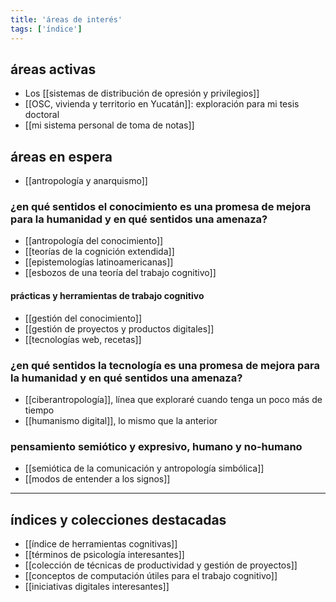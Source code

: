 ```yaml
---
title: 'áreas de interés'
tags: ['índice']
---
```


## áreas activas

- Los [[sistemas de distribución de opresión y privilegios]]
- [[OSC, vivienda y territorio en Yucatán]]: exploración para mi tesis doctoral
- [[mi sistema personal de toma de notas]]

## áreas en espera

- [[antropología y anarquismo]]

### ¿en qué sentidos el conocimiento es una promesa de mejora para la humanidad y en qué sentidos una amenaza?

- [[antropología del conocimiento]]
- [[teorías de la cognición extendida]]
- [[epistemologías latinoamericanas]]
- [[esbozos de una teoría del trabajo cognitivo]]

#### prácticas y herramientas de trabajo cognitivo

- [[gestión del conocimiento]]
- [[gestión de proyectos y productos digitales]]
- [[tecnologías web, recetas]]

### ¿en qué sentidos la tecnología es una promesa de mejora para la humanidad y en qué sentidos una amenaza?

- [[ciberantropología]], línea que exploraré cuando tenga un poco más de tiempo
- [[humanismo digital]], lo mismo que la anterior

### pensamiento semiótico y expresivo, humano y no-humano

- [[semiótica de la comunicación y antropología simbólica]]
- [[modos de entender a los signos]]

---
## índices y colecciones destacadas

- [[índice de herramientas cognitivas]]
- [[términos de psicología interesantes]]
- [[colección de técnicas de productividad y gestión de proyectos]]
- [[conceptos de computación útiles para el trabajo cognitivo]]
- [[iniciativas digitales interesantes]]
